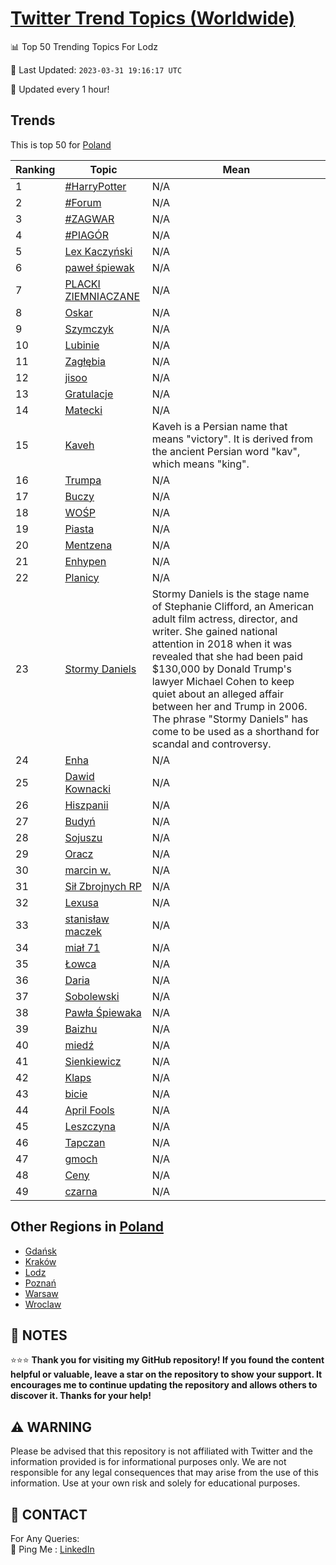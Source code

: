 [Twitter Trend Topics (Worldwide)](https://github.com/ErcinDedeoglu/Twitter-Trend-Topics)
==========


📊 Top 50 Trending Topics For Lodz

📆 Last Updated: `2023-03-31 19:16:17 UTC`

🔧 Updated every 1 hour!


## Trends

This is top 50 for [Poland](</Poland>)

| Ranking | Topic | Mean |
| ------- | ------------ | ------------ |
| 1 | [#HarryPotter](http://twitter.com/search?q=%23HarryPotter) | N/A |
| 2 | [#Forum](http://twitter.com/search?q=%23Forum) | N/A |
| 3 | [#ZAGWAR](http://twitter.com/search?q=%23ZAGWAR) | N/A |
| 4 | [#PIAGÓR](http://twitter.com/search?q=%23PIAG%c3%93R) | N/A |
| 5 | [Lex Kaczyński](http://twitter.com/search?q=Lex+Kaczy%c5%84ski) | N/A |
| 6 | [paweł śpiewak](http://twitter.com/search?q=pawe%c5%82+%c5%9bpiewak) | N/A |
| 7 | [PLACKI ZIEMNIACZANE](http://twitter.com/search?q=PLACKI+ZIEMNIACZANE) | N/A |
| 8 | [Oskar](http://twitter.com/search?q=Oskar) | N/A |
| 9 | [Szymczyk](http://twitter.com/search?q=Szymczyk) | N/A |
| 10 | [Lubinie](http://twitter.com/search?q=Lubinie) | N/A |
| 11 | [Zagłębia](http://twitter.com/search?q=Zag%c5%82%c4%99bia) | N/A |
| 12 | [jisoo](http://twitter.com/search?q=jisoo) | N/A |
| 13 | [Gratulacje](http://twitter.com/search?q=Gratulacje) | N/A |
| 14 | [Matecki](http://twitter.com/search?q=Matecki) | N/A |
| 15 | [Kaveh](http://twitter.com/search?q=Kaveh) | Kaveh is a Persian name that means "victory". It is derived from the ancient Persian word "kav", which means "king". |
| 16 | [Trumpa](http://twitter.com/search?q=Trumpa) | N/A |
| 17 | [Buczy](http://twitter.com/search?q=Buczy) | N/A |
| 18 | [WOŚP](http://twitter.com/search?q=WO%c5%9aP) | N/A |
| 19 | [Piasta](http://twitter.com/search?q=Piasta) | N/A |
| 20 | [Mentzena](http://twitter.com/search?q=Mentzena) | N/A |
| 21 | [Enhypen](http://twitter.com/search?q=Enhypen) | N/A |
| 22 | [Planicy](http://twitter.com/search?q=Planicy) | N/A |
| 23 | [Stormy Daniels](http://twitter.com/search?q=Stormy+Daniels) | Stormy Daniels is the stage name of Stephanie Clifford, an American adult film actress, director, and writer. She gained national attention in 2018 when it was revealed that she had been paid $130,000 by Donald Trump's lawyer Michael Cohen to keep quiet about an alleged affair between her and Trump in 2006. The phrase "Stormy Daniels" has come to be used as a shorthand for scandal and controversy. |
| 24 | [Enha](http://twitter.com/search?q=Enha) | N/A |
| 25 | [Dawid Kownacki](http://twitter.com/search?q=Dawid+Kownacki) | N/A |
| 26 | [Hiszpanii](http://twitter.com/search?q=Hiszpanii) | N/A |
| 27 | [Budyń](http://twitter.com/search?q=Budy%c5%84) | N/A |
| 28 | [Sojuszu](http://twitter.com/search?q=Sojuszu) | N/A |
| 29 | [Oracz](http://twitter.com/search?q=Oracz) | N/A |
| 30 | [marcin w.](http://twitter.com/search?q=marcin+w.) | N/A |
| 31 | [Sił Zbrojnych RP](http://twitter.com/search?q=Si%c5%82+Zbrojnych+RP) | N/A |
| 32 | [Lexusa](http://twitter.com/search?q=Lexusa) | N/A |
| 33 | [stanisław maczek](http://twitter.com/search?q=stanis%c5%82aw+maczek) | N/A |
| 34 | [miał 71](http://twitter.com/search?q=mia%c5%82+71) | N/A |
| 35 | [Łowca](http://twitter.com/search?q=%c5%81owca) | N/A |
| 36 | [Daria](http://twitter.com/search?q=Daria) | N/A |
| 37 | [Sobolewski](http://twitter.com/search?q=Sobolewski) | N/A |
| 38 | [Pawła Śpiewaka](http://twitter.com/search?q=Paw%c5%82a+%c5%9apiewaka) | N/A |
| 39 | [Baizhu](http://twitter.com/search?q=Baizhu) | N/A |
| 40 | [miedź](http://twitter.com/search?q=mied%c5%ba) | N/A |
| 41 | [Sienkiewicz](http://twitter.com/search?q=Sienkiewicz) | N/A |
| 42 | [Klaps](http://twitter.com/search?q=Klaps) | N/A |
| 43 | [bicie](http://twitter.com/search?q=bicie) | N/A |
| 44 | [April Fools](http://twitter.com/search?q=April+Fools) | N/A |
| 45 | [Leszczyna](http://twitter.com/search?q=Leszczyna) | N/A |
| 46 | [Tapczan](http://twitter.com/search?q=Tapczan) | N/A |
| 47 | [gmoch](http://twitter.com/search?q=gmoch) | N/A |
| 48 | [Ceny](http://twitter.com/search?q=Ceny) | N/A |
| 49 | [czarna](http://twitter.com/search?q=czarna) | N/A |



## Other Regions in [Poland](</Poland>)

* [Gdańsk](</Poland/Gdańsk.md>)
* [Kraków](</Poland/Kraków.md>)
* [Lodz](</Poland/Lodz.md>)
* [Poznań](</Poland/Poznań.md>)
* [Warsaw](</Poland/Warsaw.md>)
* [Wroclaw](</Poland/Wroclaw.md>)



## 📝 NOTES

⭐⭐⭐ **Thank you for visiting my GitHub repository! If you found the content helpful or valuable, leave a star on the repository to show your support. It encourages me to continue updating the repository and allows others to discover it. Thanks for your help!**


## ⚠️ WARNING

Please be advised that this repository is not affiliated with Twitter and the information provided is for informational purposes only. We are not responsible for any legal consequences that may arise from the use of this information. Use at your own risk and solely for educational purposes.


## 📨 CONTACT

 For Any Queries:  
            🏓 Ping Me : [LinkedIn](https://www.linkedin.com/in/ercindedeoglu/)

